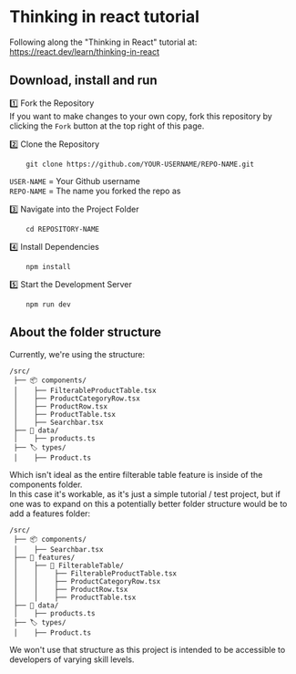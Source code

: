# Thinking in react tutorial
Following along the "Thinking in React" tutorial at: https://react.dev/learn/thinking-in-react

## Download, install and run
1️⃣ Fork the Repository  
If you want to make changes to your own copy, 
fork this repository by clicking the `Fork` button at the top right of this page.  

2️⃣ Clone the Repository  
```
	git clone https://github.com/YOUR-USERNAME/REPO-NAME.git
```  
`USER-NAME` = Your Github username  
`REPO-NAME` = The name you forked the repo as

3️⃣ Navigate into the Project Folder  
```
	cd REPOSITORY-NAME
```

4️⃣ Install Dependencies  
```
	npm install
```

5️⃣ Start the Development Server  
```
	npm run dev
```

## About the folder structure
Currently, we're using the structure:  

```
/src/
 ├── 📦 components/  
 │    ├── FilterableProductTable.tsx  
 │    ├── ProductCategoryRow.tsx  
 │    ├── ProductRow.tsx  
 │    ├── ProductTable.tsx  
 │    ├── Searchbar.tsx  
 ├── 💾 data/  
 │    ├── products.ts  
 ├── 🏷️ types/  
 │    ├── Product.ts  
```

Which isn't ideal as the entire filterable table feature is inside of the components folder.  
In this case it's workable, as it's just a simple tutorial / test project, but if one was to expand on this
a potentially better folder structure would be to add a features folder:  

```
/src/
 ├── 📦 components/  
 │    ├── Searchbar.tsx  
 ├── 🚀 features/  
 │    ├── 🏪 FilterableTable/  
 │    │    ├── FilterableProductTable.tsx  
 │    │    ├── ProductCategoryRow.tsx  
 │    │    ├── ProductRow.tsx  
 │    │    ├── ProductTable.tsx  
 ├── 💾 data/  
 │    ├── products.ts  
 ├── 🏷️ types/  
 │    ├── Product.ts  
```

We won't use that structure as this project is intended to be accessible to developers 
of varying skill levels.
